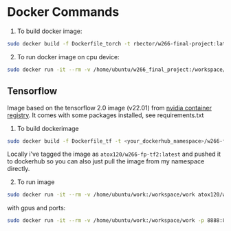 # Docker Commands

1. To build docker image:
```bash
sudo docker build -f Dockerfile_torch -t rbector/w266-final-project:latest .
```
2. To run docker image on cpu device:
```bash
sudo docker run -it --rm -v /home/ubuntu/w266_final_project:/workspace/w266_final_project -p 8888:8888 --gpus=all rbector/w266-final-project:latest
```

## Tensorflow

Image based on the tensorflow 2.0 image (v22.01) from [nvidia container registry](https://catalog.ngc.nvidia.com/orgs/nvidia/containers/tensorflow). It comes with some packages installed, see requirements.txt

1. To build dockerimage
```bash
sudo docker build -f Dockerfile_tf -t <your_dockerhub_namespace>/w266-fp-tf2:<version> .
```
Locally i've tagged the image as ```atox120/w266-fp-tf2:latest``` and pushed it to dockerhub so you can also just pull the image from my namespace directly. 

2. To run image
```bash
sudo docker run -it --rm -v /home/ubuntu/work:/workspace/work atox120/w266-fp-tf2:latest
```
with gpus and ports:
```bash
sudo docker run -it --rm -v /home/ubuntu/work:/workspace/work -p 8888:8888 --gpus=all atox120/w266-fp-tf2:latest

```

